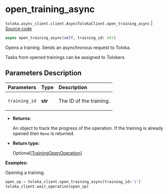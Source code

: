 # open_training_async
`toloka.async_client.client.AsyncTolokaClient.open_training_async` | [Source code](https://github.com/Toloka/toloka-kit/blob/v1.1.1/src/async_client/client.py#L0)

```python
async open_training_async(self, training_id: str)
```

Opens a training. Sends an asynchronous request to Toloka.


Tasks from opened trainings can be assigned to Tolokers.

## Parameters Description

| Parameters | Type | Description |
| :----------| :----| :-----------|
`training_id`|**str**|<p>The ID of the training.</p>

* **Returns:**

  An object to track the progress of the operation.
If the training is already opened then `None` is returned.

* **Return type:**

  Optional\[[TrainingOpenOperation](toloka.client.operations.TrainingOpenOperation.md)\]

**Examples:**

Opening a training.

```python
open_op = toloka_client.open_training_async(training_id='1')
toloka_client.wait_operation(open_op)
```
